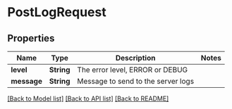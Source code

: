 # PostLogRequest

## Properties

Name | Type | Description | Notes
------------ | ------------- | ------------- | -------------
**level** | **String** | The error level, ERROR or DEBUG | 
**message** | **String** | Message to send to the server logs | 

[[Back to Model list]](../README.md#documentation-for-models) [[Back to API list]](../README.md#documentation-for-api-endpoints) [[Back to README]](../README.md)


